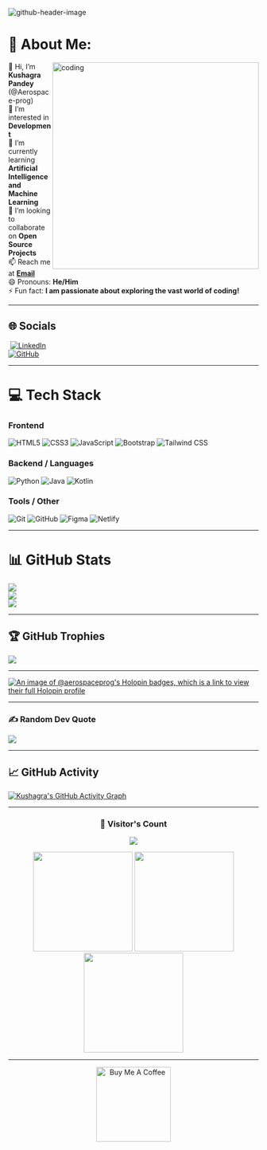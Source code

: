 ![github-header-image](https://github.com/user-attachments/assets/9619cc50-a1e8-4d46-abd2-ce953afe2238)

# 💫 About Me:
<img align="right" alt="coding" width="415" src="https://user-images.githubusercontent.com/74038190/225813708-98b745f2-7d22-48cf-9150-083f1b00d6c9.gif">

👋 Hi, I’m **Kushagra Pandey** (@Aerospace-prog)  
👀 I’m interested in **Development**  
🌱 I’m currently learning **Artificial Intelligence and Machine Learning**  
💞️ I’m looking to collaborate on **Open Source Projects**  
📫 Reach me at **[Email](mailto:kushagra22.aug@gmail.com)**  
😄 Pronouns: **He/Him**  
⚡ Fun fact: **I am passionate about exploring the vast world of coding!**  

---

## 🌐 **Socials**
 <a href="https://kushagra-portfolio-nine-ebon.vercel.app/" target="_blank"><img alt="" src="https://img.shields.io/badge/Portfolio-000?logo=vercel&logoColor=yellow&style=for-the-badge" style="vertical-align:center" /></a> 
[![LinkedIn](https://img.shields.io/badge/LinkedIn-0A66C2?style=for-the-badge&logo=linkedin&logoColor=white)](https://linkedin.com/in/kushagra-pandey22)  
[![GitHub](https://img.shields.io/badge/GitHub-181717?style=for-the-badge&logo=github&logoColor=white)](https://github.com/Aerospace-prog)  

---

# 💻 **Tech Stack**

### **Frontend**
![HTML5](https://img.shields.io/badge/HTML5-E34F26?style=for-the-badge&logo=html5&logoColor=white) 
![CSS3](https://img.shields.io/badge/CSS3-1572B6?style=for-the-badge&logo=css3&logoColor=white) 
![JavaScript](https://img.shields.io/badge/JavaScript-000000?style=for-the-badge&logo=javascript&logoColor=F7DF1E) 
![Bootstrap](https://img.shields.io/badge/Bootstrap-7952B3?style=for-the-badge&logo=bootstrap&logoColor=white) 
![Tailwind CSS](https://img.shields.io/badge/TailwindCSS-0F172A?style=for-the-badge&logo=tailwindcss&logoColor=38BDF8)  

### **Backend / Languages**
![Python](https://img.shields.io/badge/Python-3670A0?style=for-the-badge&logo=python&logoColor=ffdd54) 
![Java](https://img.shields.io/badge/Java-ED8B00?style=for-the-badge&logo=openjdk&logoColor=white) 
![Kotlin](https://img.shields.io/badge/Kotlin-7F52FF?style=for-the-badge&logo=kotlin&logoColor=white)  

### **Tools / Other**
![Git](https://img.shields.io/badge/Git-F05033?style=for-the-badge&logo=git&logoColor=white) 
![GitHub](https://img.shields.io/badge/GitHub-181717?style=for-the-badge&logo=github&logoColor=white) 
![Figma](https://img.shields.io/badge/Figma-F24E1E?style=for-the-badge&logo=figma&logoColor=white) 
![Netlify](https://img.shields.io/badge/Netlify-00C7B7?style=for-the-badge&logo=netlify&logoColor=white)  

---

# 📊 **GitHub Stats**
![](https://github-readme-stats.vercel.app/api?username=Aerospace-prog&theme=monokai&hide_border=false&include_all_commits=true&count_private=false&cache_seconds=7200)  
![](https://github-readme-streak-stats.herokuapp.com/?user=Aerospace-prog&theme=monokai&hide_border=false&cache_seconds=7200)  
![](https://github-readme-stats.vercel.app/api/top-langs/?username=Aerospace-prog&theme=monokai&hide_border=false&include_all_commits=true&count_private=true&layout=compact)  

---

## 🏆 **GitHub Trophies**
![](https://github-trophies.vercel.app/?username=Aerospace-prog&theme=radical&no-frame=false&no-bg=false&margin-w=4)  

---

[![An image of @aerospaceprog's Holopin badges, which is a link to view their full Holopin profile](https://holopin.me/aerospaceprog)](https://holopin.io/@aerospaceprog)

---

### ✍️ **Random Dev Quote**
![](https://quotes-github-readme.vercel.app/api?type=horizontal&theme=tokyonight)  

---

## 📈 **GitHub Activity**
[![Kushagra's GitHub Activity Graph](https://github-readme-activity-graph.vercel.app/graph?username=Aerospace-prog&bg_color=1F222E&color=F8D866&line=F85D7F&point=FFFFFF&area=true&hide_border=true)](https://github.com/Aerospace-prog/github-readme-activity-graph)  

---

<h3 align="center">👀 Visitor's Count</h3>  
<p align="center"> 
  <img src="https://komarev.com/ghpvc/?username=Aerospace-prog&style=plastic" />
</p>

<div align="center">
  <img src="https://user-images.githubusercontent.com/74038190/213866269-5d00981c-7c98-46d7-8a8e-16f462f15227.gif" width="200" />
  <img src="https://user-images.githubusercontent.com/74038190/213866269-5d00981c-7c98-46d7-8a8e-16f462f15227.gif" width="200" />
  <img src="https://user-images.githubusercontent.com/74038190/213866269-5d00981c-7c98-46d7-8a8e-16f462f15227.gif" width="200" />
</div>

---

<p align="center">
  <a href="https://www.buymeacoffee.com/Aerospace.prog" target="_blank">
    <img src="https://cdn.buymeacoffee.com/buttons/v2/default-yellow.png" alt="Buy Me A Coffee" width="150">
  </a>
</p>

